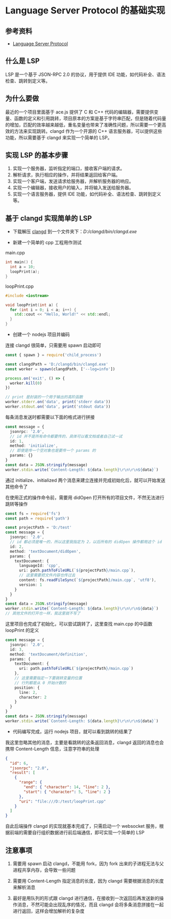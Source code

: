 # Language Server Protocol 的基础实现

## 参考资料

- [Language Server Protocol](https://microsoft.github.io/language-server-protocol/)

## 什么是 LSP

LSP 是一个基于 JSON-RPC 2.0 的协议，用于提供 IDE 功能，如代码补全、语法检查、跳转到定义等。

## 为什么要做

最近的一个项目里面基于 ace.js 提供了 C 和 C++ 代码的编辑器，需要提供变量、函数的定义和引用跳转，项目原本的方案是基于字符串匹配，但是随着代码量的增加，匹配的效率越来越低，重名变量也带来了准确性问题，所以需要一个更高效的方法来实现跳转。clangd 作为一个开源的 C++ 语言服务器，可以提供这些功能，所以需要基于 clangd 来实现一个简单的 LSP。

## 实现 LSP 的基本步骤

1. 实现一个服务器，监听指定的端口，接收客户端的请求。
2. 解析请求，执行相应的操作，并将结果返回给客户端。
3. 实现一个客户端，发送请求给服务器，并解析服务器的响应。
4. 实现一个编辑器，接收用户的输入，并将输入发送给服务器。
5. 实现一个语言服务器，提供 IDE 功能，如代码补全、语法检查、跳转到定义等。

## 基于 clangd 实现简单的 LSP

- 下载解压 [clangd](https://github.com/clangd/clangd/releases) 到一个文件夹下：_D:/clangd/bin/clangd.exe_

- 新建一个简单的 cpp 工程用作测试

main.cpp

```cpp
int main() {
  int a = 10;
  loopPrint(a);
}
```

loopPrint.cpp

```cpp
#include <iostream>

void loopPrint(int a) {
  for (int i = 0; i < a; i++) {
    std::cout << "Hello, World!" << std::endl;
  }
}
```

- 创建一个 nodejs 项目并编码

连接 clangd 很简单，只需要用 spawn 启动即可

```ts
const { spawn } = require('child_process')

const clangdPath = 'D:/clangd/bin/clangd.exe'
const worker = spawn(clangdPath, ['--log=info'])

process.on('exit', () => {
  worker.kill(0)
})

// print 是封装的一个用于输出的高阶函数
worker.stderr.on('data', print('stderr data'))
worker.stdout.on('data', print('stdout data'))
```

每条消息发送时都需要以下面的格式进行拼接

```ts
const message = {
  jsonrpc: '2.0',
  // id 并不是所有命令都要传的，具体可以看文档或者自己试一试
  id: 1,
  method: 'initialize',
  // 即使是传一个空对象也是要传一个 params 的
  params: {}
}
const data = JSON.stringify(message)
worker.stdin.write(`Content-Length: ${data.length}\r\n\r\n${data}`)
```

通过 initialize、initialized 两个消息来建立连接并完成初始化后，就可以开始发送其他命令了

在使用正式的操作命令前，需要用 didOpen 打开所有的项目文件，不然无法进行跳转等操作

```ts
const fs = require('fs')
const path = require('path')

const projectPath = 'D:/test'
const message = {
  jsonrpc: '2.0',
  // id 都必须是唯一的，所以这里我指定为 2，以后所有的 didOpen 操作都用这个 id
  id: 2,
  method: 'textDocument/didOpen',
  params: {
    textDocument: {
      languageId: 'cpp',
      uri: path.pathToFileURL(`${projectPath}/main.cpp`),
      // 这里需要把文件内容也传过去
      content: fs.readFileSync(`${projectPath}/main.cpp`, 'utf8'),
      version: 1
    }
  }
}
const data = JSON.stringify(message)
worker.stdin.write(`Content-Length: ${data.length}\r\n\r\n${data}`)
// 其他文件的打开也一样，我这里就不写了
```

这里项目也完成了初始化，可以尝试跳转了，这里查找 main.cpp 的中函数 loopPrint 的定义

```ts
const message = {
  jsonrpc: '2.0',
  id: 3,
  method: 'textDocument/definition',
  params: {
    textDocument: {
      uri: path.pathToFileURL(`${projectPath}/main.cpp`)
    },
    // 这里需要指定一下要跳转变量的位置
    // 行列都是从 0 开始计数的
    position: {
      line: 2,
      character: 2
    }
  }
}
const data = JSON.stringify(message)
worker.stdin.write(`Content-Length: ${data.length}\r\n\r\n${data}`)
```

- 代码编写完成，运行 nodejs 项目，就可以看到跳转的结果了

我这里忽略其他的消息，主要是看跳转的这条返回消息，clangd 返回的消息也会携带 Content-Length 信息，注意字符串的处理

```json
{
  "id": 6,
  "jsonrpc": "2.0",
  "result": [
    {
      "range": {
        "end": { "character": 14, "line": 2 },
        "start": { "character": 5, "line": 2 }
      },
      "uri": "file:///D:/test/loopPrint.cpp"
    }
  ]
}
```

自此后端操作 clangd 的实现就基本完成了，只需启动一个 websocket 服务，根据前端的需要自行组织数据进行前后端通信，即可实现一个简单的 LSP

## 注意事项

1. 需要用 spawn 启动 clangd，不能用 fork，因为 fork 出来的子进程无法与父进程共享内存，会导致一些问题

2. 需要用 Content-Length 指定消息的长度，因为 clangd 需要根据消息的长度来解析消息

3. 最好是用队列的形式跟 clangd 进行通信，在接收到一次返回后再发送新的操作消息，不然可能会出现乱序的情况，而且 clangd 会将多条消息拼接在一起进行返回，这样会增加解析的复杂度
